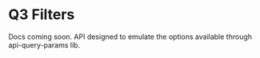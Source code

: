 <h1>Q3 Filters</h1>
<p>Docs coming soon. API designed to emulate the options available through api-query-params lib.</p>